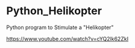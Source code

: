 # Python_Helikopter
Python program to Stimulate a "Helikopter"

https://www.youtube.com/watch?v=cYQ2lk62ZkI
